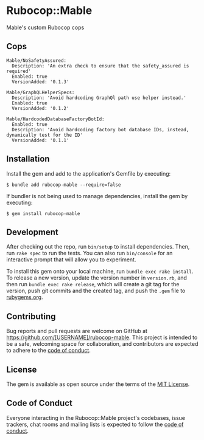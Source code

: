 # Rubocop::Mable

Mable's custom Rubocop cops

## Cops

```
Mable/NoSafetyAssured:
  Description: 'An extra check to ensure that the safety_assured is required'
  Enabled: true
  VersionAdded: '0.1.3'

Mable/GraphQLHelperSpecs:
  Description: 'Avoid hardcoding GraphQl path use helper instead.'
  Enabled: true
  VersionAdded: '0.1.2'

Mable/HardcodedDatabaseFactoryBotId:
  Enabled: true
  Description: 'Avoid hardcoding factory bot database IDs, instead, dynamically test for the ID'
  VersionAdded: '0.1.1'
```

## Installation

Install the gem and add to the application's Gemfile by executing:

    $ bundle add rubocop-mable --require=false

If bundler is not being used to manage dependencies, install the gem by executing:

    $ gem install rubocop-mable

## Development

After checking out the repo, run `bin/setup` to install dependencies. Then, run `rake spec` to run the tests. You can also run `bin/console` for an interactive prompt that will allow you to experiment.

To install this gem onto your local machine, run `bundle exec rake install`. To release a new version, update the version number in `version.rb`, and then run `bundle exec rake release`, which will create a git tag for the version, push git commits and the created tag, and push the `.gem` file to [rubygems.org](https://rubygems.org).

## Contributing

Bug reports and pull requests are welcome on GitHub at https://github.com/[USERNAME]/rubocop-mable. This project is intended to be a safe, welcoming space for collaboration, and contributors are expected to adhere to the [code of conduct](https://github.com/[USERNAME]/rubocop-mable/blob/master/CODE_OF_CONDUCT.md).

## License

The gem is available as open source under the terms of the [MIT License](https://opensource.org/licenses/MIT).

## Code of Conduct

Everyone interacting in the Rubocop::Mable project's codebases, issue trackers, chat rooms and mailing lists is expected to follow the [code of conduct](https://github.com/[USERNAME]/rubocop-mable/blob/master/CODE_OF_CONDUCT.md).
